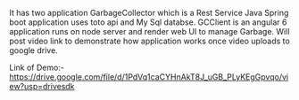 It has two application GarbageCollector which is a Rest Service Java Spring boot application uses toto api and  My Sql databse.
GCClient is an angular 6 application runs on node server and render web UI to manage Garbage.
Will post video link to demonstrate how application works once video uploads to google drive.

Link of Demo:-https://drive.google.com/file/d/1PdVq1caCYHnAkT8J_uGB_PLyKEgGpvqo/view?usp=drivesdk


